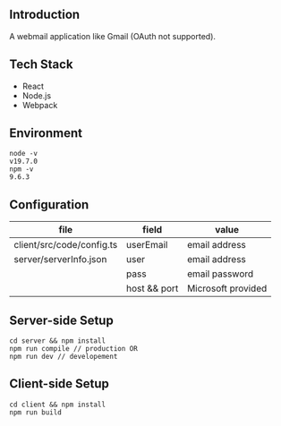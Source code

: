 ## Introduction
A webmail application like Gmail (OAuth not supported).

## Tech Stack
- React
- Node.js
- Webpack

## Environment 
```
node -v
v19.7.0
npm -v
9.6.3
```

## Configuration
| file | field | value |
| --- | --- | --- |
| client/src/code/config.ts | userEmail | email address |
| server/serverInfo.json | user | email address |
| | pass | email password |
| | host && port | Microsoft provided |

## Server-side Setup
```
cd server && npm install
npm run compile // production OR
npm run dev // developement
```

## Client-side Setup
```
cd client && npm install
npm run build
```
